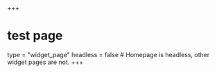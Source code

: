 +++
# test page
type = "widget_page"
headless = false # Homepage is headless, other widget pages are not.
+++
